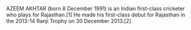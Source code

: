 AZEEM AKHTAR (born 8 December 1991) is an Indian first-class cricketer who plays for Rajasthan.[1] He made his first-class debut for Rajasthan in the 2013-14 Ranji Trophy on 30 December 2013.[2]
